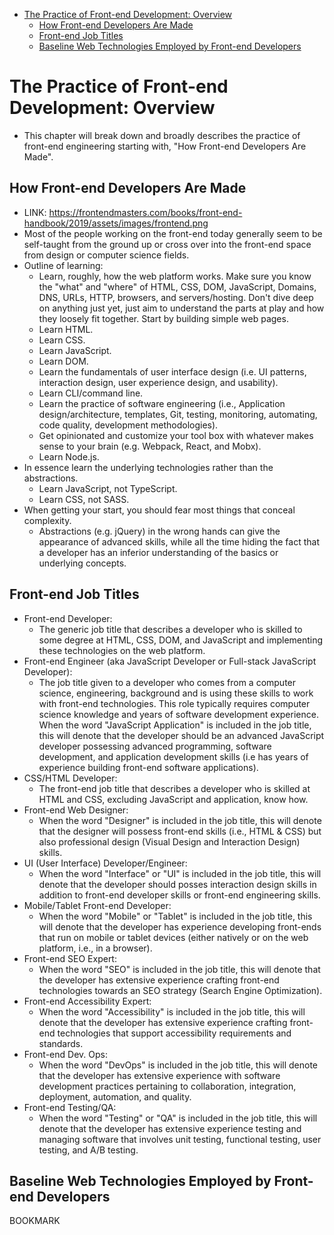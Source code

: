 - [The Practice of Front-end Development: Overview](#the-practice-of-front-end-development-overview)
  - [How Front-end Developers Are Made](#how-front-end-developers-are-made)
  - [Front-end Job Titles](#front-end-job-titles)
  - [Baseline Web Technologies Employed by Front-end Developers](#baseline-web-technologies-employed-by-front-end-developers)

# The Practice of Front-end Development: Overview

- This chapter will break down and broadly describes the practice of front-end engineering starting with, "How Front-end Developers Are Made".

## How Front-end Developers Are Made

- LINK: https://frontendmasters.com/books/front-end-handbook/2019/assets/images/frontend.png
- Most of the people working on the front-end today generally seem to be self-taught from the ground up or cross over into the front-end space from design or computer science fields.
- Outline of learning:
  - Learn, roughly, how the web platform works. Make sure you know the "what" and "where" of HTML, CSS, DOM, JavaScript, Domains, DNS, URLs, HTTP, browsers, and servers/hosting. Don't dive deep on anything just yet, just aim to understand the parts at play and how they loosely fit together. Start by building simple web pages.
  - Learn HTML.
  - Learn CSS.
  - Learn JavaScript.
  - Learn DOM.
  - Learn the fundamentals of user interface design (i.e. UI patterns, interaction design, user experience design, and usability).
  - Learn CLI/command line.
  - Learn the practice of software engineering (i.e., Application design/architecture, templates, Git, testing, monitoring, automating, code quality, development methodologies).
  - Get opinionated and customize your tool box with whatever makes sense to your brain (e.g. Webpack, React, and Mobx).
  - Learn Node.js.
- In essence learn the underlying technologies rather than the abstractions.
  - Learn JavaScript, not TypeScript.
  - Learn CSS, not SASS.
- When getting your start, you should fear most things that conceal complexity.
  - Abstractions (e.g. jQuery) in the wrong hands can give the appearance of advanced skills, while all the time hiding the fact that a developer has an inferior understanding of the basics or underlying concepts.

## Front-end Job Titles

- Front-end Developer:
  - The generic job title that describes a developer who is skilled to some degree at HTML, CSS, DOM, and JavaScript and implementing these technologies on the web platform.
- Front-end Engineer (aka JavaScript Developer or Full-stack JavaScript Developer):
  - The job title given to a developer who comes from a computer science, engineering, background and is using these skills to work with front-end technologies. This role typically requires computer science knowledge and years of software development experience. When the word "JavaScript Application" is included in the job title, this will denote that the developer should be an advanced JavaScript developer possessing advanced programming, software development, and application development skills (i.e has years of experience building front-end software applications).
- CSS/HTML Developer:
  - The front-end job title that describes a developer who is skilled at HTML and CSS, excluding JavaScript and application, know how.
- Front-end Web Designer:
  - When the word "Designer" is included in the job title, this will denote that the designer will possess front-end skills (i.e., HTML & CSS) but also professional design (Visual Design and Interaction Design) skills.
- UI (User Interface) Developer/Engineer:
  - When the word "Interface" or "UI" is included in the job title, this will denote that the developer should posses interaction design skills in addition to front-end developer skills or front-end engineering skills.
- Mobile/Tablet Front-end Developer:
  - When the word "Mobile" or "Tablet" is included in the job title, this will denote that the developer has experience developing front-ends that run on mobile or tablet devices (either natively or on the web platform, i.e., in a browser).
- Front-end SEO Expert:
  - When the word "SEO" is included in the job title, this will denote that the developer has extensive experience crafting front-end technologies towards an SEO strategy (Search Engine Optimization).
- Front-end Accessibility Expert:
  - When the word "Accessibility" is included in the job title, this will denote that the developer has extensive experience crafting front-end technologies that support accessibility requirements and standards.
- Front-end Dev. Ops:
  - When the word "DevOps" is included in the job title, this will denote that the developer has extensive experience with software development practices pertaining to collaboration, integration, deployment, automation, and quality.
- Front-end Testing/QA:
  - When the word "Testing" or "QA" is included in the job title, this will denote that the developer has extensive experience testing and managing software that involves unit testing, functional testing, user testing, and A/B testing.

## Baseline Web Technologies Employed by Front-end Developers

BOOKMARK
